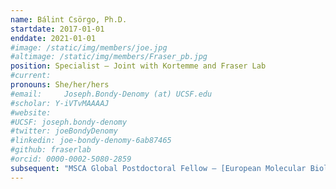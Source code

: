 ```yaml
---
name: Bálint Csörgo, Ph.D.
startdate: 2017-01-01
enddate: 2021-01-01
#image: /static/img/members/joe.jpg
#altimage: /static/img/members/Fraser_pb.jpg
position: Specialist – Joint with Kortemme and Fraser Lab
#current:
pronouns: She/her/hers
#email: 	Joseph.Bondy-Denomy (at) UCSF.edu
#scholar: Y-iVTvMAAAAJ
#website:
#UCSF: joseph.bondy-denomy
#twitter: joeBondyDenomy
#linkedin: joe-bondy-denomy-6ab87465
#github: fraserlab
#orcid: 0000-0002-5080-2859
subsequent: "MSCA Global Postdoctoral Fellow – [European Molecular Biology Laboratory](https://www.embl.org/) @ Heidelberg, Germany"
---
```

